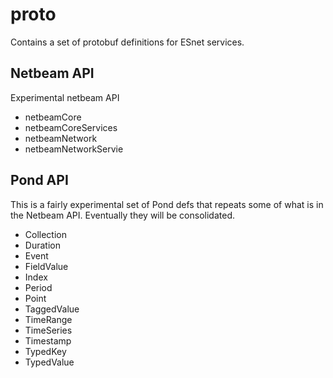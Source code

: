 # proto

Contains a set of protobuf definitions for ESnet services.

## Netbeam API

Experimental netbeam API

-   netbeamCore
-   netbeamCoreServices
-   netbeamNetwork
-   netbeamNetworkServie

## Pond API

This is a fairly experimental set of Pond defs that repeats some of what is
in the Netbeam API. Eventually they will be consolidated.

-   Collection
-   Duration
-   Event
-   FieldValue
-   Index
-   Period
-   Point
-   TaggedValue
-   TimeRange
-   TimeSeries
-   Timestamp
-   TypedKey
-   TypedValue
